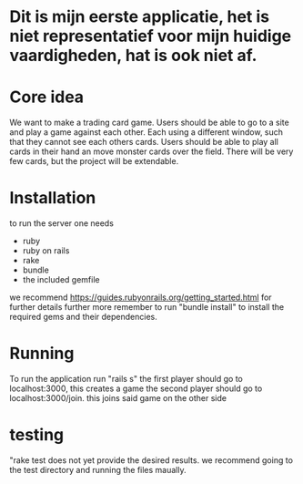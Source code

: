 # Dit is mijn eerste applicatie, het is niet representatief voor mijn huidige vaardigheden, hat is ook niet af.

# Core idea
We want to make a trading card game. 
Users should be able to go to a site and play a game against each other. 
Each using a different window, such that they cannot see each others cards.
Users should be able to play all cards in their hand an move monster cards over the field.
There will be very few cards, but the project will be extendable.

# Installation
to run the server one needs 
- ruby
- ruby on rails
- rake
- bundle
- the included gemfile

we recommend https://guides.rubyonrails.org/getting_started.html for further details
further more remember to run "bundle install" to install the required gems and their dependencies.

# Running
To run the application run "rails s" 
the first player should go to localhost:3000, this creates a game
the second player should go to localhost:3000/join. this joins said game on the other side

# testing
"rake test does not yet provide the desired results.
we recommend going to the test directory and running the files maually.
